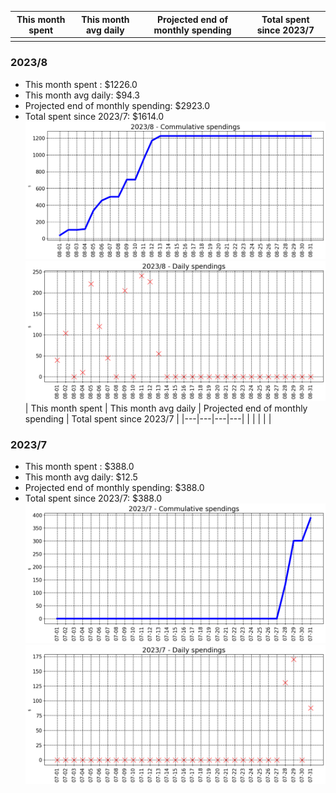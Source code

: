 | This month spent | This month avg daily | Projected end of monthly spending | Total spent since 2023/7 |
|---|---|---|---|
|   |   |   |   |
### 2023/8


- This month spent : $1226.0
- This month avg daily: $94.3
- Projected end of monthly spending: $2923.0
- Total spent since 2023/7: $1614.0
![graph_8_sum](graph_8_sum.png)
![graph_8_vals](graph_8_vals.png)
| This month spent | This month avg daily | Projected end of monthly spending | Total spent since 2023/7 |
|---|---|---|---|
|   |   |   |   |
### 2023/7


- This month spent : $388.0
- This month avg daily: $12.5
- Projected end of monthly spending: $388.0
- Total spent since 2023/7: $388.0
![graph_7_sum](graph_7_sum.png)
![graph_7_vals](graph_7_vals.png)